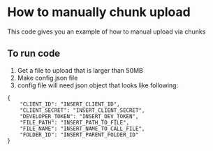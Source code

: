 # How to manually chunk upload
This code gives you an example of how to manual upload via chunks

## To run code
1. Get a file to upload that is larger than 50MB
2. Make config.json file
3. config file will need json object that looks like following:
```
{
	"CLIENT_ID": "INSERT_CLIENT_ID",
	"CLIENT_SECRET": "INSERT_CLIENT_SECRET",
	"DEVELOPER_TOKEN": "INSERT_DEV_TOKEN",
	"FILE_PATH": "INSERT_PATH_TO_FILE",
	"FILE_NAME": "INSERT_NAME_TO_CALL_FILE",
	"FOLDER_ID": "INSERT_PARENT_FOLDER_ID"
}

```